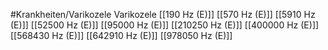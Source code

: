 #Krankheiten/Varikozele
Varikozele
[[190 Hz (E)]]
[[570 Hz (E)]]
[[5910 Hz (E)]]
[[52500 Hz (E)]]
[[95000 Hz (E)]]
[[210250 Hz (E)]]
[[400000 Hz (E)]]
[[568430 Hz (E)]]
[[642910 Hz (E)]]
[[978050 Hz (E)]]